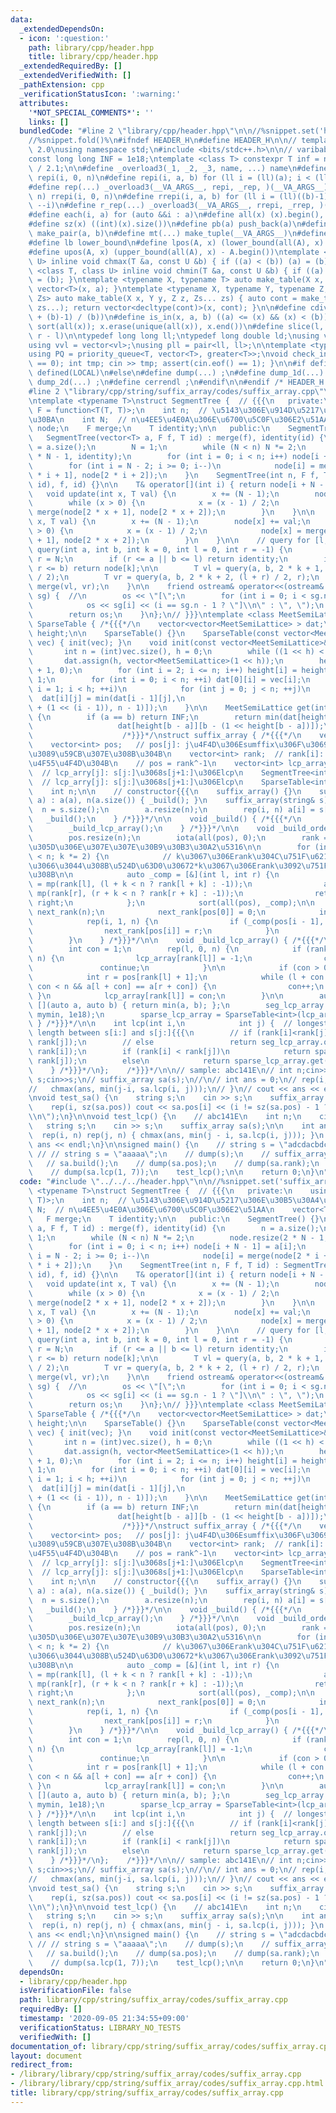 ```yaml
---
data:
  _extendedDependsOn:
  - icon: ':question:'
    path: library/cpp/header.hpp
    title: library/cpp/header.hpp
  _extendedRequiredBy: []
  _extendedVerifiedWith: []
  _pathExtension: cpp
  _verificationStatusIcon: ':warning:'
  attributes:
    '*NOT_SPECIAL_COMMENTS*': ''
    links: []
  bundledCode: "#line 2 \"library/cpp/header.hpp\"\n\n//%snippet.set('header')%\n\
    //%snippet.fold()%\n#ifndef HEADER_H\n#define HEADER_H\n\n// template version\
    \ 2.0\nusing namespace std;\n#include <bits/stdc++.h>\n\n// varibable settings\n\
    const long long INF = 1e18;\ntemplate <class T> constexpr T inf = numeric_limits<T>::max()\
    \ / 2.1;\n\n#define _overload3(_1, _2, _3, name, ...) name\n#define _rep(i, n)\
    \ repi(i, 0, n)\n#define repi(i, a, b) for (ll i = (ll)(a); i < (ll)(b); ++i)\n\
    #define rep(...) _overload3(__VA_ARGS__, repi, _rep, )(__VA_ARGS__)\n#define _rrep(i,\
    \ n) rrepi(i, 0, n)\n#define rrepi(i, a, b) for (ll i = (ll)((b)-1); i >= (ll)(a);\
    \ --i)\n#define r_rep(...) _overload3(__VA_ARGS__, rrepi, _rrep, )(__VA_ARGS__)\n\
    #define each(i, a) for (auto &&i : a)\n#define all(x) (x).begin(), (x).end()\n\
    #define sz(x) ((int)(x).size())\n#define pb(a) push_back(a)\n#define mp(a, b)\
    \ make_pair(a, b)\n#define mt(...) make_tuple(__VA_ARGS__)\n#define ub upper_bound\n\
    #define lb lower_bound\n#define lpos(A, x) (lower_bound(all(A), x) - A.begin())\n\
    #define upos(A, x) (upper_bound(all(A), x) - A.begin())\ntemplate <class T, class\
    \ U> inline void chmax(T &a, const U &b) { if ((a) < (b)) (a) = (b); }\ntemplate\
    \ <class T, class U> inline void chmin(T &a, const U &b) { if ((a) > (b)) (a)\
    \ = (b); }\ntemplate <typename X, typename T> auto make_table(X x, T a) { return\
    \ vector<T>(x, a); }\ntemplate <typename X, typename Y, typename Z, typename...\
    \ Zs> auto make_table(X x, Y y, Z z, Zs... zs) { auto cont = make_table(y, z,\
    \ zs...); return vector<decltype(cont)>(x, cont); }\n\n#define cdiv(a, b) (((a)\
    \ + (b)-1) / (b))\n#define is_in(x, a, b) ((a) <= (x) && (x) < (b))\n#define uni(x)\
    \ sort(all(x)); x.erase(unique(all(x)), x.end())\n#define slice(l, r) substr(l,\
    \ r - l)\n\ntypedef long long ll;\ntypedef long double ld;\nusing vl = vector<ll>;\n\
    using vvl = vector<vl>;\nusing pll = pair<ll, ll>;\n\ntemplate <typename T>\n\
    using PQ = priority_queue<T, vector<T>, greater<T>>;\nvoid check_input() { assert(cin.eof()\
    \ == 0); int tmp; cin >> tmp; assert(cin.eof() == 1); }\n\n#if defined(PCM) ||\
    \ defined(LOCAL)\n#else\n#define dump(...) ;\n#define dump_1d(...) ;\n#define\
    \ dump_2d(...) ;\n#define cerrendl ;\n#endif\n\n#endif /* HEADER_H */\n//%snippet.end()%\n\
    #line 2 \"library/cpp/string/suffix_array/codes/suffix_array.cpp\"\n\n//%snippet.set('suffix_array')%\n\
    \ntemplate <typename T>\nstruct SegmentTree {  // {{{\n   private:\n    using\
    \ F = function<T(T, T)>;\n    int n;  // \u5143\u306E\u914D\u5217\u306E\u30B5\u30A4\
    \u30BA\n    int N;  // n\u4EE5\u4E0A\u306E\u6700\u5C0F\u306E2\u51AA\n    vector<T>\
    \ node;\n    F merge;\n    T identity;\n\n   public:\n    SegmentTree() {}\n \
    \   SegmentTree(vector<T> a, F f, T id) : merge(f), identity(id) {\n        n\
    \ = a.size();\n        N = 1;\n        while (N < n) N *= 2;\n        node.resize(2\
    \ * N - 1, identity);\n        for (int i = 0; i < n; i++) node[i + N - 1] = a[i];\n\
    \        for (int i = N - 2; i >= 0; i--)\n            node[i] = merge(node[2\
    \ * i + 1], node[2 * i + 2]);\n    }\n    SegmentTree(int n, F f, T id) : SegmentTree(vector<T>(n,\
    \ id), f, id) {}\n\n    T& operator[](int i) { return node[i + N - 1]; }\n\n \
    \   void update(int x, T val) {\n        x += (N - 1);\n        node[x] = val;\n\
    \        while (x > 0) {\n            x = (x - 1) / 2;\n            node[x] =\
    \ merge(node[2 * x + 1], node[2 * x + 2]);\n        }\n    }\n\n    void add(int\
    \ x, T val) {\n        x += (N - 1);\n        node[x] += val;\n        while (x\
    \ > 0) {\n            x = (x - 1) / 2;\n            node[x] = merge(node[2 * x\
    \ + 1], node[2 * x + 2]);\n        }\n    }\n\n    // query for [l, r)\n    T\
    \ query(int a, int b, int k = 0, int l = 0, int r = -1) {\n        if (r < 0)\
    \ r = N;\n        if (r <= a || b <= l) return identity;\n        if (a <= l &&\
    \ r <= b) return node[k];\n\n        T vl = query(a, b, 2 * k + 1, l, (l + r)\
    \ / 2);\n        T vr = query(a, b, 2 * k + 2, (l + r) / 2, r);\n        return\
    \ merge(vl, vr);\n    }\n\n    friend ostream& operator<<(ostream& os, SegmentTree<T>&\
    \ sg) {  //\n        os << \"[\";\n        for (int i = 0; i < sg.n; i++) {\n\
    \            os << sg[i] << (i == sg.n - 1 ? \"]\\n\" : \", \");\n        }\n\
    \        return os;\n    }\n};\n// }}}\ntemplate <class MeetSemiLattice>\nstruct\
    \ SparseTable { /*{{{*/\n    vector<vector<MeetSemiLattice> > dat;\n    vector<int>\
    \ height;\n\n    SparseTable() {}\n    SparseTable(const vector<MeetSemiLattice>&\
    \ vec) { init(vec); }\n    void init(const vector<MeetSemiLattice>& vec) {\n \
    \       int n = (int)vec.size(), h = 0;\n        while ((1 << h) < n) ++h;\n \
    \       dat.assign(h, vector<MeetSemiLattice>(1 << h));\n        height.assign(n\
    \ + 1, 0);\n        for (int i = 2; i <= n; i++) height[i] = height[i >> 1] +\
    \ 1;\n        for (int i = 0; i < n; ++i) dat[0][i] = vec[i];\n        for (int\
    \ i = 1; i < h; ++i)\n            for (int j = 0; j < n; ++j)\n              \
    \  dat[i][j] = min(dat[i - 1][j],\n                                dat[i - 1][min(j\
    \ + (1 << (i - 1)), n - 1)]);\n    }\n\n    MeetSemiLattice get(int a, int b)\
    \ {\n        if (a == b) return INF;\n        return min(dat[height[b - a]][a],\n\
    \                   dat[height[b - a]][b - (1 << height[b - a])]);\n    }\n};\
    \                    /*}}}*/\nstruct suffix_array { /*{{{*/\n    vector<int> a;\n\
    \    vector<int> pos;   // pos[j]: j\u4F4D\u306Esumffix\u306F\u3069\u3053\u304B\
    \u3089\u59CB\u307E\u308B\u304B\n    vector<int> rank;  // rank[i]: s[i:]\u306F\
    \u4F55\u4F4D\u304B\n    // pos = rank^-1\n    vector<int> lcp_array;         \
    \  // lcp_arry[j]: s[j:]\u3068s[j+1:]\u306Elcp\n    SegmentTree<int> seg_lcp_array;\
    \  // lcp_arry[j]: s[j:]\u3068s[j+1:]\u306Elcp\n    SparseTable<int> sparse_lcp_array;\n\
    \    int n;\n\n    // constructor{{{\n    suffix_array() {}\n    suffix_array(vector<int>&\
    \ a) : a(a), n(a.size()) { _build(); }\n    suffix_array(string& s) {\n      \
    \  n = s.size();\n        a.resize(n);\n        rep(i, n) a[i] = s[i];\n     \
    \   _build();\n    } /*}}}*/\n\n    void _build() { /*{{{*/\n        _build_order();\n\
    \        _build_lcp_array();\n    } /*}}}*/\n\n    void _build_order() { /*{{{*/\n\
    \        pos.resize(n);\n        iota(all(pos), 0);\n        rank = a;  // a\u3067\
    \u305D\u306E\u307E\u307E\u30B9\u30B3\u30A2\u5316\n\n        for (int k = 1; k\
    \ < n; k *= 2) {\n            // k\u3067\u306Erank\u304C\u751F\u6210\u3055\u308C\
    \u3066\u3044\u308B\u524D\u63D0\u30672*k\u3067\u306Erank\u3092\u751F\u6210\u3059\
    \u308B\n\n            auto _comp = [&](int l, int r) {\n                auto left\
    \ = mp(rank[l], (l + k < n ? rank[l + k] : -1));\n                auto right =\
    \ mp(rank[r], (r + k < n ? rank[r + k] : -1));\n                return left <\
    \ right;\n            };\n            sort(all(pos), _comp);\n\n            vector<int>\
    \ next_rank(n);\n            next_rank[pos[0]] = 0;\n            int r = 0;\n\
    \            rep(i, 1, n) {\n                if (_comp(pos[i - 1], pos[i])) r++;\n\
    \                next_rank[pos[i]] = r;\n            }\n            rank = next_rank;\n\
    \        }\n    } /*}}}*/\n\n    void _build_lcp_array() { /*{{{*/\n        lcp_array.resize(n);\n\
    \        int con = 1;\n        rep(l, 0, n) {\n            if (rank[l] + 1 ==\
    \ n) {\n                lcp_array[rank[l]] = -1;\n                con = 1;\n \
    \               continue;\n            }\n\n            if (con > 0) con--;\n\
    \            int r = pos[rank[l] + 1];\n            while (l + con < n && r +\
    \ con < n && a[l + con] == a[r + con]) {\n                con++;\n           \
    \ }\n            lcp_array[rank[l]] = con;\n        }\n\n        auto mymin =\
    \ [](auto a, auto b) { return min(a, b); };\n        seg_lcp_array = SegmentTree<int>(lcp_array,\
    \ mymin, 1e18);\n        sparse_lcp_array = SparseTable<int>(lcp_array);\n   \
    \ } /*}}}*/\n\n    int lcp(int i,\n            int j) {  // longest cummon prefix\
    \ length between s[i:] and s[j:]{{{\n        // if (rank[i]<rank[j]) return seg_lcp_array.query(rank[i],\
    \ rank[j]);\n        // else                 return seg_lcp_array.query(rank[j],\
    \ rank[i]);\n        if (rank[i] < rank[j])\n            return sparse_lcp_array.get(rank[i],\
    \ rank[j]);\n        else\n            return sparse_lcp_array.get(rank[j], rank[i]);\n\
    \    } /*}}}*/\n};    /*}}}*/\n\n// sample: abc141E\n// int n;cin>>n;\n// string\
    \ s;cin>>s;\n// suffix_array sa(s);\n//\n// int ans = 0;\n// rep(i, n)rep(j, n){\n\
    //   chmax(ans, min(j-i, sa.lcp(i, j)));\n// }\n// cout << ans << endl;\n\n//%snippet.end()%\n\
    \nvoid test_sa() {\n    string s;\n    cin >> s;\n    suffix_array sa(s);\n\n\
    \    rep(i, sz(sa.pos)) cout << sa.pos[i] << (i != sz(sa.pos) - 1 ? \" \" : \"\
    \\n\");\n}\n\nvoid test_lcp() {\n    // abc141E\n    int n;\n    cin >> n;\n \
    \   string s;\n    cin >> s;\n    suffix_array sa(s);\n\n    int ans = 0;\n  \
    \  rep(i, n) rep(j, n) { chmax(ans, min(j - i, sa.lcp(i, j))); }\n    cout <<\
    \ ans << endl;\n}\n\nsigned main() {\n    // string s = \"adcdacbdcab\";\n   \
    \ // // string s = \"aaaaa\";\n    // dump(s);\n    // suffix_array sa(s);\n \
    \   // sa.build();\n    // dump(sa.pos);\n    // dump(sa.rank);\n    // dump(sa.lcp_array);\n\
    \    // dump(sa.lcp(1, 7));\n    test_lcp();\n\n    return 0;\n}\n"
  code: "#include \"../../../header.hpp\"\n\n//%snippet.set('suffix_array')%\n\ntemplate\
    \ <typename T>\nstruct SegmentTree {  // {{{\n   private:\n    using F = function<T(T,\
    \ T)>;\n    int n;  // \u5143\u306E\u914D\u5217\u306E\u30B5\u30A4\u30BA\n    int\
    \ N;  // n\u4EE5\u4E0A\u306E\u6700\u5C0F\u306E2\u51AA\n    vector<T> node;\n \
    \   F merge;\n    T identity;\n\n   public:\n    SegmentTree() {}\n    SegmentTree(vector<T>\
    \ a, F f, T id) : merge(f), identity(id) {\n        n = a.size();\n        N =\
    \ 1;\n        while (N < n) N *= 2;\n        node.resize(2 * N - 1, identity);\n\
    \        for (int i = 0; i < n; i++) node[i + N - 1] = a[i];\n        for (int\
    \ i = N - 2; i >= 0; i--)\n            node[i] = merge(node[2 * i + 1], node[2\
    \ * i + 2]);\n    }\n    SegmentTree(int n, F f, T id) : SegmentTree(vector<T>(n,\
    \ id), f, id) {}\n\n    T& operator[](int i) { return node[i + N - 1]; }\n\n \
    \   void update(int x, T val) {\n        x += (N - 1);\n        node[x] = val;\n\
    \        while (x > 0) {\n            x = (x - 1) / 2;\n            node[x] =\
    \ merge(node[2 * x + 1], node[2 * x + 2]);\n        }\n    }\n\n    void add(int\
    \ x, T val) {\n        x += (N - 1);\n        node[x] += val;\n        while (x\
    \ > 0) {\n            x = (x - 1) / 2;\n            node[x] = merge(node[2 * x\
    \ + 1], node[2 * x + 2]);\n        }\n    }\n\n    // query for [l, r)\n    T\
    \ query(int a, int b, int k = 0, int l = 0, int r = -1) {\n        if (r < 0)\
    \ r = N;\n        if (r <= a || b <= l) return identity;\n        if (a <= l &&\
    \ r <= b) return node[k];\n\n        T vl = query(a, b, 2 * k + 1, l, (l + r)\
    \ / 2);\n        T vr = query(a, b, 2 * k + 2, (l + r) / 2, r);\n        return\
    \ merge(vl, vr);\n    }\n\n    friend ostream& operator<<(ostream& os, SegmentTree<T>&\
    \ sg) {  //\n        os << \"[\";\n        for (int i = 0; i < sg.n; i++) {\n\
    \            os << sg[i] << (i == sg.n - 1 ? \"]\\n\" : \", \");\n        }\n\
    \        return os;\n    }\n};\n// }}}\ntemplate <class MeetSemiLattice>\nstruct\
    \ SparseTable { /*{{{*/\n    vector<vector<MeetSemiLattice> > dat;\n    vector<int>\
    \ height;\n\n    SparseTable() {}\n    SparseTable(const vector<MeetSemiLattice>&\
    \ vec) { init(vec); }\n    void init(const vector<MeetSemiLattice>& vec) {\n \
    \       int n = (int)vec.size(), h = 0;\n        while ((1 << h) < n) ++h;\n \
    \       dat.assign(h, vector<MeetSemiLattice>(1 << h));\n        height.assign(n\
    \ + 1, 0);\n        for (int i = 2; i <= n; i++) height[i] = height[i >> 1] +\
    \ 1;\n        for (int i = 0; i < n; ++i) dat[0][i] = vec[i];\n        for (int\
    \ i = 1; i < h; ++i)\n            for (int j = 0; j < n; ++j)\n              \
    \  dat[i][j] = min(dat[i - 1][j],\n                                dat[i - 1][min(j\
    \ + (1 << (i - 1)), n - 1)]);\n    }\n\n    MeetSemiLattice get(int a, int b)\
    \ {\n        if (a == b) return INF;\n        return min(dat[height[b - a]][a],\n\
    \                   dat[height[b - a]][b - (1 << height[b - a])]);\n    }\n};\
    \                    /*}}}*/\nstruct suffix_array { /*{{{*/\n    vector<int> a;\n\
    \    vector<int> pos;   // pos[j]: j\u4F4D\u306Esumffix\u306F\u3069\u3053\u304B\
    \u3089\u59CB\u307E\u308B\u304B\n    vector<int> rank;  // rank[i]: s[i:]\u306F\
    \u4F55\u4F4D\u304B\n    // pos = rank^-1\n    vector<int> lcp_array;         \
    \  // lcp_arry[j]: s[j:]\u3068s[j+1:]\u306Elcp\n    SegmentTree<int> seg_lcp_array;\
    \  // lcp_arry[j]: s[j:]\u3068s[j+1:]\u306Elcp\n    SparseTable<int> sparse_lcp_array;\n\
    \    int n;\n\n    // constructor{{{\n    suffix_array() {}\n    suffix_array(vector<int>&\
    \ a) : a(a), n(a.size()) { _build(); }\n    suffix_array(string& s) {\n      \
    \  n = s.size();\n        a.resize(n);\n        rep(i, n) a[i] = s[i];\n     \
    \   _build();\n    } /*}}}*/\n\n    void _build() { /*{{{*/\n        _build_order();\n\
    \        _build_lcp_array();\n    } /*}}}*/\n\n    void _build_order() { /*{{{*/\n\
    \        pos.resize(n);\n        iota(all(pos), 0);\n        rank = a;  // a\u3067\
    \u305D\u306E\u307E\u307E\u30B9\u30B3\u30A2\u5316\n\n        for (int k = 1; k\
    \ < n; k *= 2) {\n            // k\u3067\u306Erank\u304C\u751F\u6210\u3055\u308C\
    \u3066\u3044\u308B\u524D\u63D0\u30672*k\u3067\u306Erank\u3092\u751F\u6210\u3059\
    \u308B\n\n            auto _comp = [&](int l, int r) {\n                auto left\
    \ = mp(rank[l], (l + k < n ? rank[l + k] : -1));\n                auto right =\
    \ mp(rank[r], (r + k < n ? rank[r + k] : -1));\n                return left <\
    \ right;\n            };\n            sort(all(pos), _comp);\n\n            vector<int>\
    \ next_rank(n);\n            next_rank[pos[0]] = 0;\n            int r = 0;\n\
    \            rep(i, 1, n) {\n                if (_comp(pos[i - 1], pos[i])) r++;\n\
    \                next_rank[pos[i]] = r;\n            }\n            rank = next_rank;\n\
    \        }\n    } /*}}}*/\n\n    void _build_lcp_array() { /*{{{*/\n        lcp_array.resize(n);\n\
    \        int con = 1;\n        rep(l, 0, n) {\n            if (rank[l] + 1 ==\
    \ n) {\n                lcp_array[rank[l]] = -1;\n                con = 1;\n \
    \               continue;\n            }\n\n            if (con > 0) con--;\n\
    \            int r = pos[rank[l] + 1];\n            while (l + con < n && r +\
    \ con < n && a[l + con] == a[r + con]) {\n                con++;\n           \
    \ }\n            lcp_array[rank[l]] = con;\n        }\n\n        auto mymin =\
    \ [](auto a, auto b) { return min(a, b); };\n        seg_lcp_array = SegmentTree<int>(lcp_array,\
    \ mymin, 1e18);\n        sparse_lcp_array = SparseTable<int>(lcp_array);\n   \
    \ } /*}}}*/\n\n    int lcp(int i,\n            int j) {  // longest cummon prefix\
    \ length between s[i:] and s[j:]{{{\n        // if (rank[i]<rank[j]) return seg_lcp_array.query(rank[i],\
    \ rank[j]);\n        // else                 return seg_lcp_array.query(rank[j],\
    \ rank[i]);\n        if (rank[i] < rank[j])\n            return sparse_lcp_array.get(rank[i],\
    \ rank[j]);\n        else\n            return sparse_lcp_array.get(rank[j], rank[i]);\n\
    \    } /*}}}*/\n};    /*}}}*/\n\n// sample: abc141E\n// int n;cin>>n;\n// string\
    \ s;cin>>s;\n// suffix_array sa(s);\n//\n// int ans = 0;\n// rep(i, n)rep(j, n){\n\
    //   chmax(ans, min(j-i, sa.lcp(i, j)));\n// }\n// cout << ans << endl;\n\n//%snippet.end()%\n\
    \nvoid test_sa() {\n    string s;\n    cin >> s;\n    suffix_array sa(s);\n\n\
    \    rep(i, sz(sa.pos)) cout << sa.pos[i] << (i != sz(sa.pos) - 1 ? \" \" : \"\
    \\n\");\n}\n\nvoid test_lcp() {\n    // abc141E\n    int n;\n    cin >> n;\n \
    \   string s;\n    cin >> s;\n    suffix_array sa(s);\n\n    int ans = 0;\n  \
    \  rep(i, n) rep(j, n) { chmax(ans, min(j - i, sa.lcp(i, j))); }\n    cout <<\
    \ ans << endl;\n}\n\nsigned main() {\n    // string s = \"adcdacbdcab\";\n   \
    \ // // string s = \"aaaaa\";\n    // dump(s);\n    // suffix_array sa(s);\n \
    \   // sa.build();\n    // dump(sa.pos);\n    // dump(sa.rank);\n    // dump(sa.lcp_array);\n\
    \    // dump(sa.lcp(1, 7));\n    test_lcp();\n\n    return 0;\n}\n"
  dependsOn:
  - library/cpp/header.hpp
  isVerificationFile: false
  path: library/cpp/string/suffix_array/codes/suffix_array.cpp
  requiredBy: []
  timestamp: '2020-09-05 21:34:55+09:00'
  verificationStatus: LIBRARY_NO_TESTS
  verifiedWith: []
documentation_of: library/cpp/string/suffix_array/codes/suffix_array.cpp
layout: document
redirect_from:
- /library/library/cpp/string/suffix_array/codes/suffix_array.cpp
- /library/library/cpp/string/suffix_array/codes/suffix_array.cpp.html
title: library/cpp/string/suffix_array/codes/suffix_array.cpp
---
```

